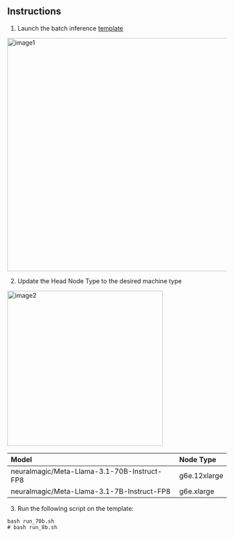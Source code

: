 ## Instructions

1. Launch the batch inference [template](https://console.anyscale.com/v2/template-preview/batch-llm)
<img width="536" alt="image1" src="https://github.com/user-attachments/assets/c47183bb-2865-4adb-87ff-d46be3296f46">


2. Update the Head Node Type to the desired machine type
<img width="357" alt="image2" src="https://github.com/user-attachments/assets/cbb37e50-4040-4088-94f3-792f0f02551d">


| Model | Node Type |
| :---- | :---- |
| neuralmagic/Meta-Llama-3.1-70B-Instruct-FP8 | g6e.12xlarge |
| neuralmagic/Meta-Llama-3.1-7B-Instruct-FP8 | g6e.xlarge |


3. Run the following script on the template:

```
bash run_70b.sh 
# bash run_8b.sh
```

